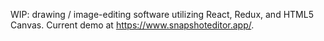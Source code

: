 WIP: drawing / image-editing software utilizing React, Redux, and HTML5 Canvas. Current demo at https://www.snapshoteditor.app/.
